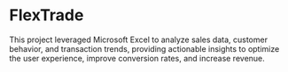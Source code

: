 # FlexTrade
This project leveraged Microsoft Excel to analyze sales data, customer behavior, and transaction trends, providing actionable insights to optimize the user experience, improve conversion rates, and increase revenue.
